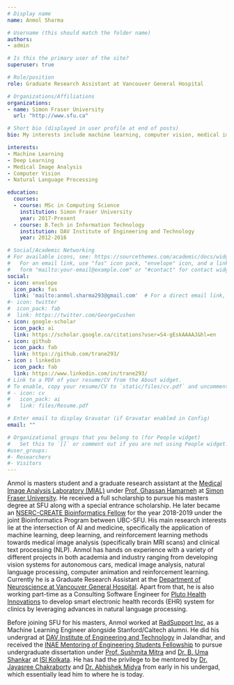 ```yaml
---
# Display name
name: Anmol Sharma

# Username (this should match the folder name)
authors:
- admin

# Is this the primary user of the site?
superuser: true

# Role/position
role: Graduate Research Assistant at Vancouver General Hospital

# Organizations/Affiliations
organizations:
- name: Simon Fraser University
  url: "http://www.sfu.ca"

# Short bio (displayed in user profile at end of posts)
bio: My interests include machine learning, computer vision, medical image analysis and natural language processing.

interests:
- Machine Learning
- Deep Learning
- Medical Image Analysis
- Computer Vision
- Natural Language Processing

education:
  courses:
  - course: MSc in Computing Science
    institution: Simon Fraser University
    year: 2017-Present
  - course: B.Tech in Information Technology
    institution: DAV Institute of Engineering and Technology
    year: 2012-2016

# Social/Academic Networking
# For available icons, see: https://sourcethemes.com/academic/docs/widgets/#icons
#   For an email link, use "fas" icon pack, "envelope" icon, and a link in the
#   form "mailto:your-email@example.com" or "#contact" for contact widget.
social:
- icon: envelope
  icon_pack: fas
  link: 'mailto:anmol.sharma293@gmail.com'  # For a direct email link, use "mailto:test@example.org".
#- icon: twitter
#  icon_pack: fab
#  link: https://twitter.com/GeorgeCushen
- icon: google-scholar
  icon_pack: ai
  link: https://scholar.google.ca/citations?user=S4-gEskAAAAJ&hl=en
- icon: github
  icon_pack: fab
  link: https://github.com/trane293/
- icon : linkedin
  icon_pack: fab
  link: https://www.linkedin.com/in/trane293/
# Link to a PDF of your resume/CV from the About widget.
# To enable, copy your resume/CV to `static/files/cv.pdf` and uncomment the lines below.  
# - icon: cv
#   icon_pack: ai
#   link: files/Resume.pdf

# Enter email to display Gravatar (if Gravatar enabled in Config)
email: ""

# Organizational groups that you belong to (for People widget)
#   Set this to `[]` or comment out if you are not using People widget.  
#user_groups:
#- Researchers
#- Visitors
---
```


Anmol is masters student and a graduate research assistant at the [Medical Image Analysis Laboratory (MIAL)](http://medicalimageanalysis.com) under [Prof. Ghassan Hamarneh](https://sites.google.com/view/hamarneh-research/ghassans-bio?authuser=0) at [Simon Fraser University](https://www.sfu.ca/). He received a full scholarship to pursue his masters degree at SFU along with a special entrance scholarship. He later became an [NSERC-CREATE Bioinformatics Fellow](https://bcbioinformaticsgrad.ca/) for the year 2018-2019 under the joint Bioinformatics Program between UBC-SFU. His main research interests lie at the intersection of AI and medicine, specifically the application of machine learning, deep learning, and reinforcement learning methods towards medical image analysis (specifically brain MRI scans) and clinical text processing (NLP). Anmol has hands on experience with a variety of different projects in both academia and industry ranging from developing vision systems for autonomous cars, medical image analysis, natural language processing, computer animation and reinforcement learning. Currently he is a Graduate Research Assistant at the [Department of Neuroscience at Vancouver General Hospital](https://neuroscience.centreforbrainhealth.ca/). Apart from that, he is also working part-time as a Consulting Software Engineer for [Pluto Health Innovations](https://www.corporationwiki.com/p/31mua9/pluto-health-innovations-inc) to develop smart electronic health records (EHR) system for clinics by leveraging advances in natural language processing.

Before joining SFU for his masters, Anmol worked at [RadSupport Inc.](https://youtu.be/wHSxFcKBAOs?t=290) as a Machine Learning Engineer alongside Stanford/Caltech alumni. He did his undergrad at [DAV Institute of Engineering and Technology](http://www.davietjal.org/) in Jalandhar, and received the [INAE Mentoring of Engineering Students Fellowship](https://www.inae.in/mentoring-of-engineering-students-by-inae-fellows/) to pursue undergraduate dissertation under [Prof. Sushmita Mitra](https://www.isical.ac.in/~sushmita/) and [Dr. B. Uma Shankar](https://www.isical.ac.in/~uma/) at [ISI Kolkata](https://www.isical.ac.in/). He has had the privilege to be mentored by [Dr. Jayasree Chakraborty](http://hpbresearch.org/members/jayasree-chakraborty/) and [Dr. Abhishek Midya](http://hpbresearch.org/members/abhishek-midya/) from early in his undergad, which essentially lead him to where he is today.

